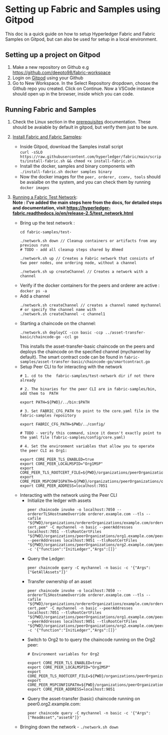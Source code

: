 # Setting up Fabric and Samples using Gitpod
This doc is a quick guide on how to setup Hyperledger Fabric and Fabric Samples on Gitpod, but can also be used for setup in a local environment.
## Setting up a project on Gitpod
1. Make a new repository on Github e.g https://github.com/deepto98/fabric-workspace
2. Login on [Gitpod](https://gitpod.io) using your Github
3. Go to New Workspace. In the Select Repository dropdown, choose the Github repo you created. Click on Continue. Now a VSCode instance should open up in the browser, inside which you can code.

## Running Fabric and Samples
1. Check the Linux section in the [prerequisites](https://hyperledger-fabric.readthedocs.io/en/release-2.5/prereqs.html) documentation. These should be avaiable by default in gitpod, but verify them just to be sure.
2. [Install Fabric and Fabric Samples](https://hyperledger-fabric.readthedocs.io/en/release-2.5/install.html):
    * Inside Gitpod, download the Samples install script  
    `curl -sSLO https://raw.githubusercontent.com/hyperledger/fabric/main/scripts/install-fabric.sh && chmod +x install-fabric.sh`
    * Install the docker, samples and binary components with  
    `./install-fabric.sh docker samples binary`
    * Now the docker images for the `peer, orderer, ccenv, tools` should be avaialbe on the system, and you can check them by running  `docker images`
3. [Running a Fabric Test Network](https://hyperledger-fabric.readthedocs.io/en/release-2.5/test_network.html):  
    **Note : I've added the main steps here from the docs, for detailed steps and documentation, visit https://hyperledger-fabric.readthedocs.io/en/release-2.5/test_network.html**

    * Bring up the test network : 
        ```
        cd fabric-samples/test-
        
        ./network.sh down // Cleanup containers or artifacts from any previous runs
        # TODO - add all cleanup steps shared by Ahmed 

        ./network.sh up // Creates a Fabric network that consists of two peer nodes, one ordering node, without a channel

        ./network.sh up createChannel // Creates a network with a channel
        ```
    * Verify if the docker containers for the peers and orderer are active : `docker ps -a`
    * Add a channel 
        ```
        ./network.sh createChannel // creates a channel named mychannel
        # or specify the channel name with
        ./network.sh createChannel -c channel1
        ```
    * Starting a chaincode on the channel:
        ```
        ./network.sh deployCC -ccn basic -ccp ../asset-transfer-basic/chaincode-go -ccl go

        ```
        This installs the asset-transfer-basic chaincode on the peers and deploys the chaincode on  the specified channel (mychannel by default). The smart contract code can be found in `fabric-samples/asset-transfer-basic/chaincode-go/smartcontract.go`
    * Setup Peer CLI to for interacting with the network
        ```
        # 1. cd to the  fabric-samples/test-network dir if not there already

        # 2. The binaries for the peer CLI are in fabric-samples/bin, add them to  PATH

        export PATH=${PWD}/../bin:$PATH

        # 3. Set FABRIC_CFG_PATH to point to the core.yaml file in the fabric-samples repository

        export FABRIC_CFG_PATH=$PWD/../config/

        # TODO - verify this command, since it doesn't exactly point to the yaml file (fabric-samples/config/core.yaml)

        # 4. Set the environment variables that allow you to operate the peer CLI as Org1:

        export CORE_PEER_TLS_ENABLED=true
        export CORE_PEER_LOCALMSPID="Org1MSP"
        export CORE_PEER_TLS_ROOTCERT_FILE=${PWD}/organizations/peerOrganizations/org1.example.com/peers/peer0.org1.example.com/tls/ca.crt
        export CORE_PEER_MSPCONFIGPATH=${PWD}/organizations/peerOrganizations/org1.example.com/users/Admin@org1.example.com/msp
        export CORE_PEER_ADDRESS=localhost:7051

        ```
    * Interacting with the network using the Peer CLI
        * Initialize the ledger with assets  
            ```
            peer chaincode invoke -o localhost:7050 --ordererTLSHostnameOverride orderer.example.com --tls --cafile "${PWD}/organizations/ordererOrganizations/example.com/orderers/orderer.example.com/msp/tlscacerts/tlsca.example.com-cert.pem" -C mychannel -n basic --peerAddresses localhost:7051 --tlsRootCertFiles "${PWD}/organizations/peerOrganizations/org1.example.com/peers/peer0.org1.example.com/tls/ca.crt" --peerAddresses localhost:9051 --tlsRootCertFiles "${PWD}/organizations/peerOrganizations/org2.example.com/peers/peer0.org2.example.com/tls/ca.crt" -c '{"function":"InitLedger","Args":[]}'

            ```
        * Query the Ledger:
            ```
            peer chaincode query -C mychannel -n basic -c '{"Args":["GetAllAssets"]}'

            ```
        * Transfer ownership of an asset
            ```
            peer chaincode invoke -o localhost:7050 --ordererTLSHostnameOverride orderer.example.com --tls --cafile "${PWD}/organizations/ordererOrganizations/example.com/orderers/orderer.example.com/msp/tlscacerts/tlsca.example.com-cert.pem" -C mychannel -n basic --peerAddresses localhost:7051 --tlsRootCertFiles "${PWD}/organizations/peerOrganizations/org1.example.com/peers/peer0.org1.example.com/tls/ca.crt" --peerAddresses localhost:9051 --tlsRootCertFiles "${PWD}/organizations/peerOrganizations/org2.example.com/peers/peer0.org2.example.com/tls/ca.crt" -c '{"function":"InitLedger","Args":[]}'

            ```
        * Switch to Org2 to to query the chaincode running on the Org2 peer:
            ```
            # Environment variables for Org2

            export CORE_PEER_TLS_ENABLED=true
            export CORE_PEER_LOCALMSPID="Org2MSP"
            export CORE_PEER_TLS_ROOTCERT_FILE=${PWD}/organizations/peerOrganizations/org2.example.com/peers/peer0.org2.example.com/tls/ca.crt
            export CORE_PEER_MSPCONFIGPATH=${PWD}/organizations/peerOrganizations/org2.example.com/users/Admin@org2.example.com/msp
            export CORE_PEER_ADDRESS=localhost:9051
            ```
        * Query the asset-transfer (basic) chaincode running on peer0.org2.example.com:
            ```
            peer chaincode query -C mychannel -n basic -c '{"Args":["ReadAsset","asset6"]}'

            ```
    * Bringing down the network - `./network.sh down`
